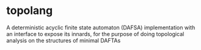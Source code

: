 # topolang
A deterministic acyclic finite state automaton (DAFSA) implementation with an interface to expose its innards, for the purpose of doing topological analysis on the structures of minimal DAFTAs
